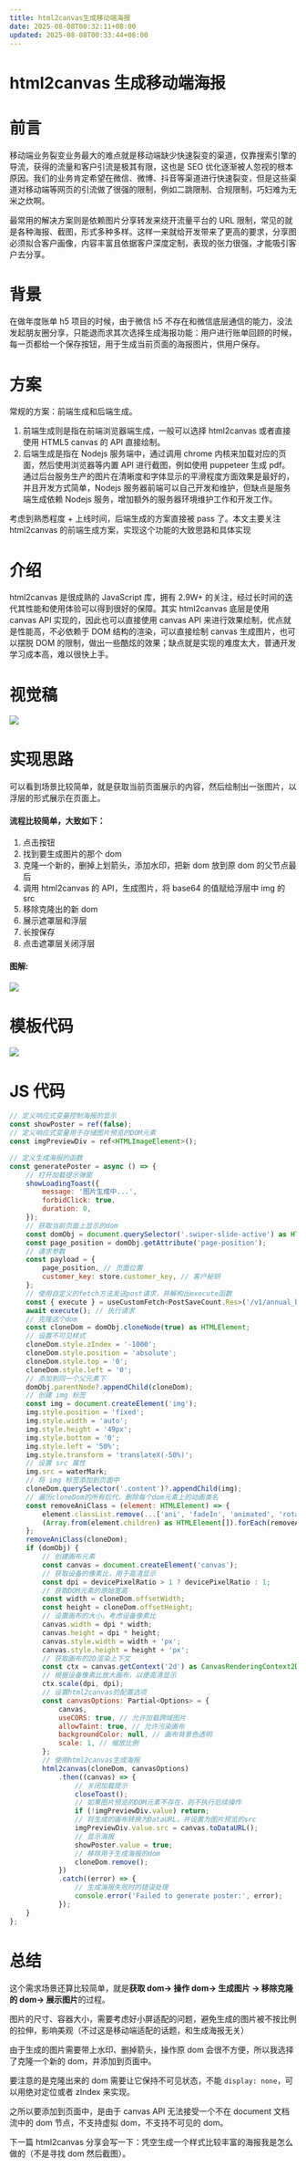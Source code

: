 ```yaml
---
title: html2canvas生成移动端海报
date: 2025-08-08T00:32:11+08:00
updated: 2025-08-08T00:33:44+08:00
---
```


# html2canvas 生成移动端海报

# 前言

移动端业务裂变业务最大的难点就是移动端缺少快速裂变的渠道，仅靠搜索引擎的导流，获得的流量和客户引流是极其有限，这也是 SEO 优化逐渐被人忽视的根本原因。我们的业务肯定希望在微信、微博、抖音等渠道进行快速裂变，但是这些渠道对移动端等网页的引流做了很强的限制，例如二跳限制、合规限制，巧妇难为无米之炊啊。

最常用的解决方案则是依赖图片分享转发来绕开流量平台的 URL 限制，常见的就是各种海报、截图，形式多种多样。这样一来就给开发带来了更高的要求，分享图必须拟合客户画像，内容丰富且依据客户深度定制，表现的张力很强，才能吸引客户去分享。

# 背景

在做年度账单 h5 项目的时候，由于微信 h5 不存在和微信底层通信的能力，没法发起朋友圈分享，只能退而求其次选择生成海报功能：用户进行账单回顾的时候，每一页都给一个保存按钮，用于生成当前页面的海报图片，供用户保存。

# 方案

常规的方案：前端生成和后端生成。

1. 前端生成则是指在前端浏览器端生成，一般可以选择 html2canvas 或者直接使用 HTML5 canvas 的 API 直接绘制。
2. 后端生成是指在 Nodejs 服务端中，通过调用 chrome 内核来加载对应的页面，然后使用浏览器等内置 API 进行截图，例如使用 puppeteer 生成 pdf。通过后台服务生产的图片在清晰度和字体显示的平滑程度方面效果是最好的，并且开发方式简单，Nodejs 服务器前端可以自己开发和维护，但缺点是服务端生成依赖 Nodejs 服务，增加额外的服务器环境维护工作和开发工作。

考虑到熟悉程度 + 上线时间，后端生成的方案直接被 pass 了。本文主要关注 html2canvas 的前端生成方案，实现这个功能的大致思路和具体实现

# 介绍

html2canvas 是很成熟的 JavaScript 库，拥有 2.9W+ 的关注，经过长时间的迭代其性能和使用体验可以得到很好的保障。其实 html2canvas 底层是使用 canvas API 实现的，因此也可以直接使用 canvas API 来进行效果绘制，优点就是性能高，不必依赖于 DOM 结构的渲染，可以直接绘制 canvas 生成图片，也可以摆脱 DOM 的限制，做出一些酷炫的效果；缺点就是实现的难度太大，普通开发学习成本高，难以很快上手。

# 视觉稿

![](./img/NMvcbeZIgoNBTExp0f8cWAs9nVc.png)

# 实现思路

可以看到场景比较简单，就是获取当前页面展示的内容，然后绘制出一张图片，以浮层的形式展示在页面上。

#### 流程比较简单，大致如下：

1. 点击按钮
2. 找到要生成图片的那个 dom
3. 克隆一个新的，删掉上划箭头，添加水印，把新 dom 放到原 dom 的父节点最后
4. 调用 html2canvas 的 API，生成图片，将 base64 的值赋给浮层中 img 的 src
5. 移除克隆出的新 dom
6. 展示遮罩层和浮层
7. 长按保存
8. 点击遮罩层关闭浮层

#### 图解:

![](./img/G7U1b4XtroN7y2xXJNWc02ZTnGg.png)

# 模板代码

![](./img/XMYGbfFZhoIi0lx7OEMcqvqdntb.png)

# JS 代码

```javascript
// 定义响应式变量控制海报的显示
const showPoster = ref(false);
// 定义响应式变量用于存储图片预览的DOM元素
const imgPreviewDiv = ref<HTMLImageElement>();

// 定义生成海报的函数
const generatePoster = async () => {
    // 打开加载提示弹窗
    showLoadingToast({
        message: '图片生成中...',
        forbidClick: true,
        duration: 0,
    });
    // 获取当前页面上显示的dom
    const domObj = document.querySelector('.swiper-slide-active') as HTMLElement;
    const page_position = domObj.getAttribute('page-position');
    // 请求参数
    const payload = {
        page_position, // 页面位置
        customer_key: store.customer_key, // 客户秘钥
    };
    // 使用自定义的fetch方法发送post请求，并解构出execute函数
    const { execute } = useCustomFetch<PostSaveCount.Res>('/v1/annual_bill/save_count').post(payload);
    await execute(); // 执行请求
    // 克隆这个dom
    const cloneDom = domObj.cloneNode(true) as HTMLElement;
    // 设置不可见样式
    cloneDom.style.zIndex = '-1000';
    cloneDom.style.position = 'absolute';
    cloneDom.style.top = '0';
    cloneDom.style.left = '0';
    // 添加到同一个父元素下
    domObj.parentNode?.appendChild(cloneDom);
    // 创建 img 标签
    const img = document.createElement('img');
    img.style.position = 'fixed';
    img.style.width = 'auto';
    img.style.height = '49px';
    img.style.bottom = '0';
    img.style.left = '50%';
    img.style.transform = 'translateX(-50%)';
    // 设置 src 属性
    img.src = waterMark;
    // 将 img 标签添加到页面中
    cloneDom.querySelector('.content')?.appendChild(img);
    // 遍历cloneDom的所有后代，删除每个dom元素上的动画类名
    const removeAniClass = (element: HTMLElement) => {
        element.classList.remove(...['ani', 'fadeIn', 'animated', 'rotateInDownLeft']);
        (Array.from(element.children) as HTMLElement[]).forEach(removeAniClass);
    };
    removeAniClass(cloneDom);
    if (domObj) {
        // 创建画布元素
        const canvas = document.createElement('canvas');
        // 获取设备的像素比，用于高清显示
        const dpi = devicePixelRatio > 1 ? devicePixelRatio : 1;
        // 获取DOM元素的原始宽高
        const width = cloneDom.offsetWidth;
        const height = cloneDom.offsetHeight;
        // 设置画布的大小，考虑设备像素比
        canvas.width = dpi * width;
        canvas.height = dpi * height;
        canvas.style.width = width + 'px';
        canvas.style.height = height + 'px';
        // 获取画布的2D渲染上下文
        const ctx = canvas.getContext('2d') as CanvasRenderingContext2D;
        // 根据设备像素比放大画布，以便高清显示
        ctx.scale(dpi, dpi);
        // 设置html2canvas的配置选项
        const canvasOptions: Partial<Options> = {
            canvas,
            useCORS: true, // 允许加载跨域图片
            allowTaint: true, // 允许污染画布
            backgroundColor: null, // 画布背景色透明
            scale: 1, // 缩放比例
        };
        // 使用html2canvas生成海报
        html2canvas(cloneDom, canvasOptions)
            .then((canvas) => {
                // 关闭加载提示
                closeToast();
                // 如果图片预览的DOM元素不存在，则不执行后续操作
                if (!imgPreviewDiv.value) return;
                // 将生成的画布转换为DataURL，并设置为图片预览的src
                imgPreviewDiv.value.src = canvas.toDataURL();
                // 显示海报
                showPoster.value = true;
                // 移除用于生成海报的dom
                cloneDom.remove();
            })
            .catch((error) => {
                // 生成海报失败时的错误处理
                console.error('Failed to generate poster:', error);
            });
    }
};
```

# 总结

这个需求场景还算比较简单，就是**获取 dom→ 操作 dom→ 生成图片 → 移除克隆的 dom→ 展示图片**的过程。

图片的尺寸、容器大小，需要考虑好小屏适配的问题，避免生成的图片被不按比例的拉伸，影响美观（不过这是移动端适配的话题，和生成海报无关）

由于生成的图片需要带上水印、删掉箭头，操作原 dom 会很不方便，所以我选择了克隆一个新的 dom，并添加到页面中。

要注意的是克隆出来的 dom 需要让它保持不可见状态，不能 `display: none`，可以用绝对定位或者 zIndex 来实现。

之所以要添加到页面中，是由于 canvas API 无法接受一个不在 document 文档流中的 dom 节点，不支持虚拟 dom，不支持不可见的 dom。

下一篇 html2canvas 分享会写一下：凭空生成一个样式比较丰富的海报我是怎么做的（不是寻找 dom 然后截图）。
